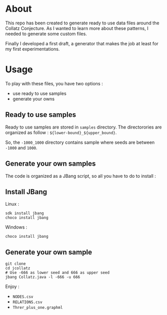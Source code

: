 # About

This repo has been created to generate ready to use data files around the Collatz Conjecture. As I
wanted to learn more about these patterns, I needed to generate some custom files.

Finally I developed a first draft, a generator that makes the job at least for my first experimentations.

# Usage

To play with these files, you have two options :

- use ready to use samples
- generate your owns

## Ready to use samples

Ready to use samples are stored in `samples` directory. The directorories are organized
as follow : `${lower-bound}_${upper_bound}`.

So, the `-1000_1000` directory contains sample where seeds are between `-1000` and `1000`.

## Generate your own samples

The code is organized as a JBang script, so all you have to do to install :

## Install JBang

Linux :

```
sdk install jbang
choco install jbang
```

Windows :

```
choco install jbang
```
## Generate your own sample

```shell
git clone 
cd jcollatz
# Use -666 as lower seed and 666 as upper seed
jbang Collatz.java -l -666 -u 666
```

Enjoy :

- `NODES.csv`
- `RELATIONS.csv`
- `Threr_plus_one.graphml`